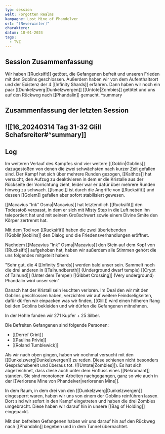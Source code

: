 ```yaml
---
typ: session
welt: Forgotten Realms
kampagne: Lost Mine of Phandelver
ort: "[Neverwinter]"
charaktere: 
datum: 18-01-2024
tags:
  - TVZ
---
```

## Session Zusammenfassung

Wir haben [[Rucksifit]] getötet, die Gefangenen befreit und unseren Frieden mit den Goblins geschlossen. Außerdem haben wir von dem Aufenthaltsort und der Existenz der 4 [[Infinity Shards]] erfahren. Dann haben wir noch ein paar [[Dunkelzwerg|Dunkelzwergen]] [[Untote|Zombies]] getötet und uns auf den Rückweg nach [[Phandalin]] gemacht.
^summary

## Zusammenfassung der letzten Session

![[16_20240314 Tag 31-32 Glill Schafsreiter#^summary]]
---

## Log

Im weiteren Verlauf des Kampfes sind vier weitere [[Goblin|Goblins]] dazugestoßen von denen die zwei schwächsten nach kurzer Zeit gefallen sind. Der Kampf hat sich über mehrere Runden gezogen, [[Kaithos]] hat versucht, den Aufzug zu deaktivieren in dem er die Kristalle aus der Rückseite der Vorrichtung zieht, leider war er dafür über mehrere Runden hinweg zu schwach.
[[Ismael]] ist durch die Angriffe von [[Rucksifit]] und dessen [[Golem]] gefallen aber sofort stabilisiert gewesen.

[[Macavius “Ink“ Osma|Macavius]] hat letztendlich [[Rucksifit]] den Todesstoß verpasst, in dem er sich mit Misty Step in die Luft neben ihn teleportiert hat und mit seinem Großschwert sowie einem Divine Smite den Körper zertrennt hat.

Mit dem Tod von [[Rucksifit]] haben die zwei überlebenden [[Goblin|Goblins]] den Dialog und die Friedensverhandlungen eröffnet.

Nachdem [[Macavius “Ink“ Osma|Macavius]] den Stein auf dem Kopf von [[Rucksifit]] aufgehoben hat, haben wir außerdem alle Stimmen gehört die uns folgendes mitgeteilt haben:

"Sehr gut, die 4 [[Infinity Shards]] werden bald unser sein. Sammelt noch die drei anderen in [[Talhundbereth]] (Underground dwarf temple)
[[Crypt of Talhund]] (Unter dem Tempel)
[[Gibbet Crossing]] (Very underground)
Phandalin wird unser sein"

Danach hat der Kristall sein leuchten verloren. Im Deal den wir mit den Goblins geschlossen haben, verzichten wir auf weitere Feindseligkeiten, dafür dürfen wir einpacken was wir finden, [[Glill]] wird einen höheren Rang bei den Goblins bekleiden und wir dürfen die Gefangenen mitnehmen.

In der Höhle fanden wir 271 Kupfer + 25 Silber.

Die Befreiten Gefangenen sind folgende Personen:
- [[Derref Grint]]
- [[Paulina Privie]]
- [[Roland Tumblewick]]

Als wir nach oben gingen, haben wir nochmal versucht mit den [[Dunkelzwerg|Dunkelzwergen]] zu reden. Diese schienen nicht besonders Gesprächsbereit und überaus tot. ([[Untote|Zombies]]). Es hat sich abgezeichnet, dass diese auch unter dem Einfluss eines [[Nekromant]] standen. Sie sind monotonen Arbeiten nachgegangen, ganz so wie auch in der [[Verlorene Mine von Phandelver|verlorenen Mine]]. 

In dem Raum, in dem drei von den [[Dunkelzwerg|Dunkelzwergen]] eingesperrt waren, haben wir uns von einem der Goblins reinführen lassen. Dort sind wir sofort in den Kampf eingetreten und haben die drei Zombies umgebracht. Diese haben wir darauf hin in unsere [[Bag of Holding]] eingepackt.

Mit den befreiten Gefangenen haben wir uns darauf hin auf den Rückweg nach [[Phandalin]] begeben und in dem Tunnel übernachtet.